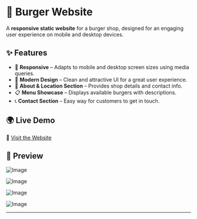 # 🍔 Burger Website

A **responsive static website** for a burger shop, designed for an engaging user experience on mobile and desktop devices. 

## ✨ Features  

- 📱 **Responsive** – Adapts to  mobile and desktop screen sizes using media queries.  
- 🎨 **Modern Design** – Clean and attractive UI for a great user experience.  
- 📍 **About & Location Section** – Provides shop details and contact info.  
- 📋 **Menu Showcase** – Displays available burgers with descriptions.  
- 📞 **Contact Section** – Easy way for customers to get in touch.  

## 🌍 Live Demo  
🔗 [Visit the Website](https://www.tiktok.com/@krelq/video/7429193010459462919) <!-- Replace with actual link -->

## 📸 Preview  
![Image](https://github.com/user-attachments/assets/dc5979f8-9186-4e5b-aa77-fbdac347cdb0)

![Image](https://github.com/user-attachments/assets/d2118534-724b-491a-af68-17ae2177f868)

![Image](https://github.com/user-attachments/assets/2b743c93-0306-4537-b3f5-25545ff20666)

![Image](https://github.com/user-attachments/assets/a31fcf4d-2cf9-4420-82df-a567ba15f629)

---
